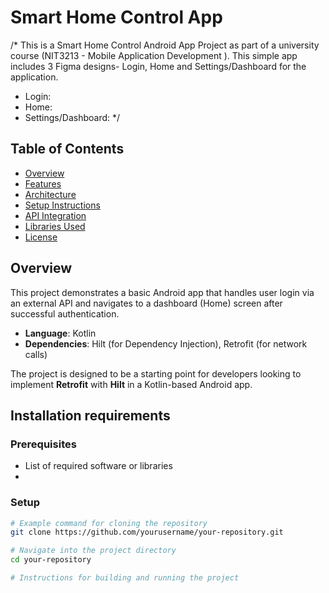 # Smart Home Control App 

/* This is a Smart Home Control Android App Project as part of a university
course (NIT3213 - Mobile Application Development ).
This simple app includes 3 Figma designs- Login, Home and Settings/Dashboard for 
the application.
- Login: 
- Home: 
- Settings/Dashboard: 
*/
## Table of Contents

- [Overview](#overview)
- [Features](#features)
- [Architecture](#architecture)
- [Setup Instructions](#setup-instructions)
- [API Integration](#api-integration)
- [Libraries Used](#libraries-used)
- [License](#license)
## Overview

This project demonstrates a basic Android app that handles user login via an external API 
and navigates to a dashboard (Home) screen after successful authentication.

- **Language**: Kotlin
- **Dependencies**: Hilt (for Dependency Injection), Retrofit (for network calls)

The project is designed to be a starting point for developers looking to implement **Retrofit** 
with **Hilt** in a Kotlin-based Android app.

## Installation requirements
### Prerequisites
- List of required software or libraries
- 
### Setup
```bash
# Example command for cloning the repository
git clone https://github.com/yourusername/your-repository.git

# Navigate into the project directory
cd your-repository

# Instructions for building and running the project